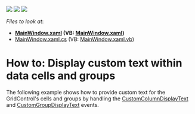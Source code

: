 <!-- default badges list -->
![](https://img.shields.io/endpoint?url=https://codecentral.devexpress.com/api/v1/VersionRange/128649953/22.2.2%2B)
[![](https://img.shields.io/badge/Open_in_DevExpress_Support_Center-FF7200?style=flat-square&logo=DevExpress&logoColor=white)](https://supportcenter.devexpress.com/ticket/details/T327301)
[![](https://img.shields.io/badge/📖_How_to_use_DevExpress_Examples-e9f6fc?style=flat-square)](https://docs.devexpress.com/GeneralInformation/403183)
<!-- default badges end -->
<!-- default file list -->
*Files to look at*:

* **[MainWindow.xaml](./CS/DXSample/MainWindow.xaml) (VB: [MainWindow.xaml](./VB/DXSample/MainWindow.xaml))**
* [MainWindow.xaml.cs](./CS/DXSample/MainWindow.xaml.cs) (VB: [MainWindow.xaml.vb](./VB/DXSample/MainWindow.xaml.vb))
<!-- default file list end -->
# How to: Display custom text within data cells and groups


The following example shows how to provide custom text for the GridControl's cells and groups by handling the <a href="https://documentation.devexpress.com/WPF/DevExpressXpfGridGridControl_CustomColumnDisplayTexttopic.aspx">CustomColumnDisplayText</a>  and <a href="https://documentation.devexpress.com/WPF/DevExpressXpfGridGridControl_CustomGroupDisplayTexttopic.aspx">CustomGroupDisplayText</a> events.

<br/>


